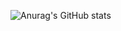 ![Anurag's GitHub stats](https://github-readme-stats.vercel.app/api?username=CrispiCas&show_icons=true&theme=radical)
